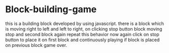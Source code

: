 # Block-building-game
this is a building block developed by using javascript. there is a block which is moving right to left and left to right, on clicking stop button block moving stop and second block again repeat this behavior now again click on stop button to place it on first block and continuously playing if block is placed on previous block game over. 

